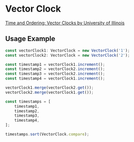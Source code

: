 # Vector Clock

[Time and Ordering: Vector Clocks by University of Illinois](https://www.youtube.com/watch?v=jD4ECsieFbE)

## Usage Example

```typescript
const vectorClock1: VectorClock = new VectorClock('1');
const vectorClock2: VectorClock = new VectorClock('2');

const timestamp1 = vectorClock1.increment();
const timestamp2 = vectorClock2.increment();
const timestamp3 = vectorClock2.increment();
const timestamp4 = vectorClock1.increment();

vectorClock1.merge(vectorClock2.get());
vectorClock2.merge(vectorClock1.get());

const timestamps = [
    timestamp1,
    timestamp2,
    timestamp3,
    timestamp4,
];

timestamps.sort(VectorClock.compare);
```